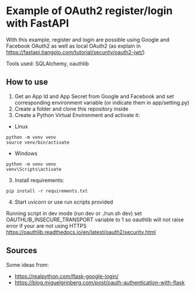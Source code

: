 # Example of OAuth2 register/login with FastAPI

With this example, register and login are possible using Google and Facebook OAuth2 as well as local OAuth2 (as explain in https://fastapi.tiangolo.com/tutorial/security/oauth2-jwt/)

Tools used: SQLAlchemy, oauthlib

## How to use

 1. Get an App Id and App Secret from Google and Facebook and set corresponding environment variable (or indicate them in app/setting.py)
 2. Create a folder and clone this repository inside
 2. Create a Python Virtual Environment and activate it:
  * Linux
 ```
 python -m venv venv
 source venv/bin/activate
 ```
  * Windows
  ```
  python -m venv venv
  venv\Scripts\activate
  ``` 
 3. Install requirements:
 ```
 pip install -r requirements.txt
 ```
 4. Start uvicorn or use run scripts provided
 
 Running script in dev mode (run dev or ./run.sh dev) set OAUTHLIB_INSECURE_TRANSPORT variable to 1 so oauthlib will not raise error if your are not using HTTPS https://oauthlib.readthedocs.io/en/latest/oauth2/security.html


## Sources

Some ideas from: 
 * https://realpython.com/flask-google-login/
 * https://blog.miguelgrinberg.com/post/oauth-authentication-with-flask
